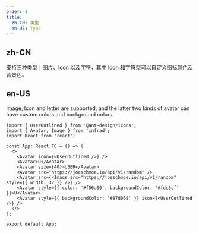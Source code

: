 ```yaml
---
order: 1
title:
  zh-CN: 类型
  en-US: Type
---
```


## zh-CN

支持三种类型：图片、Icon 以及字符，其中 Icon 和字符型可以自定义图标颜色及背景色。

## en-US

Image, Icon and letter are supported, and the latter two kinds of avatar can have custom colors and background colors.

```tsx
import { UserOutlined } from '@ant-design/icons';
import { Avatar, Image } from 'infrad';
import React from 'react';

const App: React.FC = () => (
  <>
    <Avatar icon={<UserOutlined />} />
    <Avatar>U</Avatar>
    <Avatar size={40}>USER</Avatar>
    <Avatar src="https://joeschmoe.io/api/v1/random" />
    <Avatar src={<Image src="https://joeschmoe.io/api/v1/random" style={{ width: 32 }} />} />
    <Avatar style={{ color: '#f56a00', backgroundColor: '#fde3cf' }}>U</Avatar>
    <Avatar style={{ backgroundColor: '#87d068' }} icon={<UserOutlined />} />
  </>
);

export default App;
```

<style>
#components-avatar-demo-type .ant-avatar {
  margin-top: 16px;
  margin-right: 16px;
}
.ant-row-rtl #components-avatar-demo-type .ant-avatar {
  margin-right: 0;
  margin-left: 16px;
}
</style>
